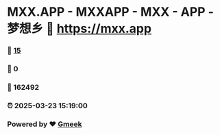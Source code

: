 # MXX.APP - MXXAPP - MXX - APP -  梦想乡 :link: https://mxx.app 
### :page_facing_up: [15](https://mxx.app/tag.html) 
### :speech_balloon: 0 
### :hibiscus: 162492 
### :alarm_clock: 2025-03-23 15:19:00 
### Powered by :heart: [Gmeek](https://github.com/Meekdai/Gmeek)

